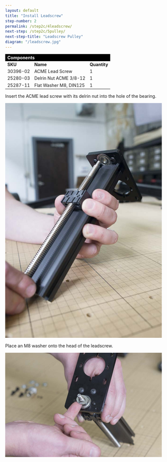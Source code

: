```yaml
---
layout: default
title: "Install Leadscrew"
step-number: 2
permalink: /step2c/4leadscrew/
next-step: /step2c/5pulley/
next-step-title: "Leadscrew Pulley"
diagram: "/leadscrew.jpg"
---
```


<table>
<tr><td style="color:#fff;background: #000;" colspan="3"><b>Components</b></td></tr>
	<tr>
		<td><b>SKU</b></td>
		<td><b>Name</b></td>
		<td><b>Quantity</b></td>
	</tr>
<tr>
<td>30396-02</td>
<td>ACME Lead Screw</td>
<td>1</td>
</tr>
<tr>
<td>25280-03</td>
<td>Delrin Nut ACME 3/8-12</td>
<td>1</td>
</tr>
<tr>
<td>25287-11</td>
<td>Flat Washer M8, DIN125</td>
<td>1</td>
</tr>

</table>

Insert the ACME lead screw with its delrin nut into the hole of the bearing.

<img src="../../step2/photo/jpfs_DSC2689.jpg">

Place an M8 washer onto the head of the leadscrew.

<img src="../../step2/photo/jpfs_DSC2691.jpg">